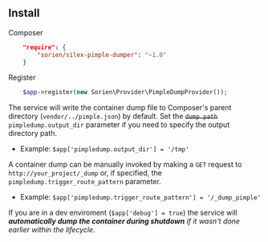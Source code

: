 ## Install

Composer

```json
    "require": {
        "sorien/silex-pimple-dumper": "~1.0"
    }
```

Register

```php
	$app->register(new Sorien\Provider\PimpleDumpProvider());
```

The service will write the container dump file to Composer's parent directory (`vendor/../pimple.json`) by default. Set the ~~`dump.path`~~ `pimpledump.output_dir` parameter if you need to specify the output directory path.
- Example: `$app['pimpledump.output_dir'] = '/tmp'`

A container dump can be manually invoked by making a `GET` request to `http://your_project/_dump` or, if specified, the `pimpledump.trigger_route_pattern` parameter.
- Example: `$app['pimpledump.trigger_route_pattern'] = '/_dump_pimple'`

If you are in a dev enviroment (`$app['debug'] = true`) the service will *__automatically dump the container during shutdown__ if it wasn't done earlier within the lifecycle*.

